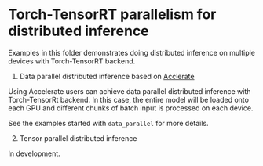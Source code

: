 # Torch-TensorRT parallelism for distributed inference

Examples in this folder demonstrates doing distributed inference on multiple devices with Torch-TensorRT backend.

1. Data parallel distributed inference based on [Acclerate](https://huggingface.co/docs/accelerate/usage_guides/distributed_inference)

Using Accelerate users can achieve data parallel distributed inference with Torch-TensorRt backend. In this case, the entire model
will be loaded onto each GPU and different chunks of batch input is processed on each device.

See the examples started with `data_parallel` for more details.

2. Tensor parallel distributed inference

In development.
